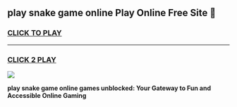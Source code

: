 
## play snake game online Play Online Free Site 👋
<h3>
<a href="https://download.freeplayer.one?title=play_snake_game_online&ref=21F">CLICK TO PLAY</a></h3>
<hr>

<h3>
<a href="https://download.freeplayer.one?title=play_snake_game_online&ref=21F">CLICK 2 PLAY</a>
  
</h3>

<a href="https://download.freeplayer.one?title=play_snake_game_online&ref=21F"><img src="https://cdnb.artstation.com/p/assets/images/images/032/539/853/original/anto-thomas-button-gif.gif"></a>


**play snake game online games unblocked: Your Gateway to Fun and Accessible Online Gaming**
